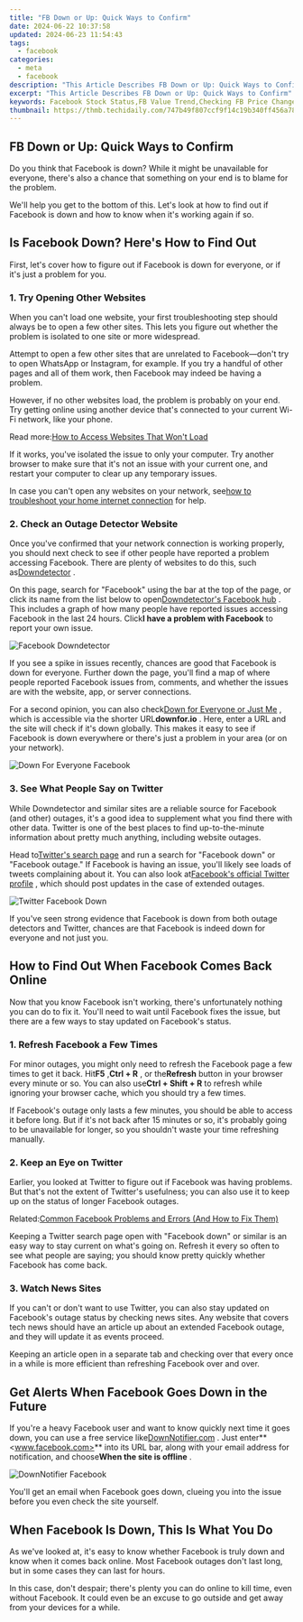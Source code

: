 ```yaml
---
title: "FB Down or Up: Quick Ways to Confirm"
date: 2024-06-22 10:37:58
updated: 2024-06-23 11:54:43
tags:
  - facebook
categories:
  - meta
  - facebook
description: "This Article Describes FB Down or Up: Quick Ways to Confirm"
excerpt: "This Article Describes FB Down or Up: Quick Ways to Confirm"
keywords: Facebook Stock Status,FB Value Trend,Checking FB Price Change,Facebook Market Movement,Determine FB Upward Move,Assess FB Downtrend,Verify FB Investment Growth
thumbnail: https://thmb.techidaily.com/747b49f807ccf9f14c19b340ff456a78dd6771beaa7f3b2a1e86afcc1230369a.jpg
---
```


## FB Down or Up: Quick Ways to Confirm

 Do you think that Facebook is down? While it might be unavailable for everyone, there's also a chance that something on your end is to blame for the problem.

 We'll help you get to the bottom of this. Let's look at how to find out if Facebook is down and how to know when it's working again if so.

## Is Facebook Down? Here's How to Find Out

 First, let's cover how to figure out if Facebook is down for everyone, or if it's just a problem for you.

### 1\. Try Opening Other Websites

 When you can't load one website, your first troubleshooting step should always be to open a few other sites. This lets you figure out whether the problem is isolated to one site or more widespread.

 Attempt to open a few other sites that are unrelated to Facebook—don't try to open WhatsApp or Instagram, for example. If you try a handful of other pages and all of them work, then Facebook may indeed be having a problem.

 However, if no other websites load, the problem is probably on your end. Try getting online using another device that's connected to your current Wi-Fi network, like your phone.

 Read more:[How to Access Websites That Won't Load](https://www.makeuseof.com/tag/5-ways-access-websites-load/)

 If it works, you've isolated the issue to only your computer. Try another browser to make sure that it's not an issue with your current one, and restart your computer to clear up any temporary issues.

 In case you can't open any websites on your network, see[how to troubleshoot your home internet connection](https://www.makeuseof.com/tag/7-simple-steps-diagnose-network-problem/) for help.

### 2\. Check an Outage Detector Website

 Once you've confirmed that your network connection is working properly, you should next check to see if other people have reported a problem accessing Facebook. There are plenty of websites to do this, such as[Downdetector](https://downdetector.com/) .

 On this page, search for "Facebook" using the bar at the top of the page, or click its name from the list below to open[Downdetector's Facebook hub](https://downdetector.com/status/facebook/) . This includes a graph of how many people have reported issues accessing Facebook in the last 24 hours. Click**I have a problem with Facebook** to report your own issue.

![Facebook Downdetector](https://static1.makeuseofimages.com/wordpress/wp-content/uploads/2021/10/Facebook-Downdetector.png)

 If you see a spike in issues recently, chances are good that Facebook is down for everyone. Further down the page, you'll find a map of where people reported Facebook issues from, comments, and whether the issues are with the website, app, or server connections.

 For a second opinion, you can also check[Down for Everyone or Just Me](https://downforeveryoneorjustme.com/) , which is accessible via the shorter URL**downfor.io** . Here, enter a URL and the site will check if it's down globally. This makes it easy to see if Facebook is down everywhere or there's just a problem in your area (or on your network).

![Down For Everyone Facebook](https://static1.makeuseofimages.com/wordpress/wp-content/uploads/2021/10/Down-For-Everyone-Facebook.png)

### 3\. See What People Say on Twitter

 While Downdetector and similar sites are a reliable source for Facebook (and other) outages, it's a good idea to supplement what you find there with other data. Twitter is one of the best places to find up-to-the-minute information about pretty much anything, including website outages.

 Head to[Twitter's search page](https://twitter.com/explore) and run a search for "Facebook down" or "Facebook outage." If Facebook is having an issue, you'll likely see loads of tweets complaining about it. You can also look at[Facebook's official Twitter profile](https://twitter.com/facebook) , which should post updates in the case of extended outages.

![Twitter Facebook Down](https://static1.makeuseofimages.com/wordpress/wp-content/uploads/2021/10/Twitter-Facebook-Down.png)

 If you've seen strong evidence that Facebook is down from both outage detectors and Twitter, chances are that Facebook is indeed down for everyone and not just you.

## How to Find Out When Facebook Comes Back Online

 Now that you know Facebook isn't working, there's unfortunately nothing you can do to fix it. You'll need to wait until Facebook fixes the issue, but there are a few ways to stay updated on Facebook's status.

### 1\. Refresh Facebook a Few Times

 For minor outages, you might only need to refresh the Facebook page a few times to get it back. Hit**F5** ,**Ctrl + R** , or the**Refresh** button in your browser every minute or so. You can also use**Ctrl + Shift + R** to refresh while ignoring your browser cache, which you should try a few times.

 If Facebook's outage only lasts a few minutes, you should be able to access it before long. But if it's not back after 15 minutes or so, it's probably going to be unavailable for longer, so you shouldn't waste your time refreshing manually.

### 2\. Keep an Eye on Twitter

 Earlier, you looked at Twitter to figure out if Facebook was having problems. But that's not the extent of Twitter's usefulness; you can also use it to keep up on the status of longer Facebook outages.

 Related:[Common Facebook Problems and Errors (And How to Fix Them)](https://www.makeuseof.com/tag/fix-facebook-problems-errors/)

 Keeping a Twitter search page open with "Facebook down" or similar is an easy way to stay current on what's going on. Refresh it every so often to see what people are saying; you should know pretty quickly whether Facebook has come back.

### 3\. Watch News Sites

 If you can't or don't want to use Twitter, you can also stay updated on Facebook's outage status by checking news sites. Any website that covers tech news should have an article up about an extended Facebook outage, and they will update it as events proceed.

 Keeping an article open in a separate tab and checking over that every once in a while is more efficient than refreshing Facebook over and over.

## Get Alerts When Facebook Goes Down in the Future

 If you're a heavy Facebook user and want to know quickly next time it goes down, you can use a free service like[DownNotifier.com](https://www.downnotifier.com/) . Just enter**<www.facebook.com>** into its URL bar, along with your email address for notification, and choose**When the site is offline** .

![DownNotifier Facebook](https://static1.makeuseofimages.com/wordpress/wp-content/uploads/2021/10/DownNotifier-Facebook.png)

 You'll get an email when Facebook goes down, clueing you into the issue before you even check the site yourself.

## When Facebook Is Down, This Is What You Do

 As we've looked at, it's easy to know whether Facebook is truly down and know when it comes back online. Most Facebook outages don't last long, but in some cases they can last for hours.

 In this case, don't despair; there's plenty you can do online to kill time, even without Facebook. It could even be an excuse to go outside and get away from your devices for a while.


<ins class="adsbygoogle"
     style="display:block"
     data-ad-format="autorelaxed"
     data-ad-client="ca-pub-7571918770474297"
     data-ad-slot="1223367746"></ins>



<ins class="adsbygoogle"
     style="display:block"
     data-ad-client="ca-pub-7571918770474297"
     data-ad-slot="8358498916"
     data-ad-format="auto"
     data-full-width-responsive="true"></ins>
